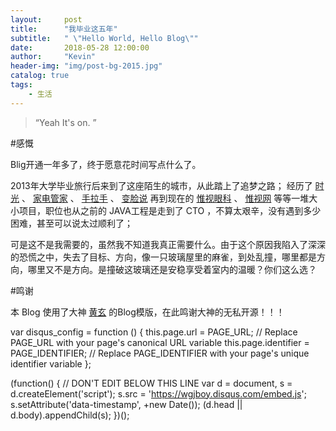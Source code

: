 ```yaml
---
layout:     post
title:      "我毕业这五年"
subtitle:   " \"Hello World, Hello Blog\""
date:       2018-05-28 12:00:00
author:     "Kevin"
header-img: "img/post-bg-2015.jpg"
catalog: true
tags:
    - 生活
---
```


> “Yeah It's on. ”

#感慨

Blig开通一年多了，终于愿意花时间写点什么了。



2013年大学毕业旅行后来到了这座陌生的城市，从此踏上了追梦之路；
经历了  [时光](http://sj.qq.com/myapp/detail.htm?apkName=com.dhonis.client) 、 [家电管家](http://sj.qq.com/myapp/detail.htm?apkName=com.fuwuniu.android.steward) 、 [手拉手]()  、 [变脸说](http://sj.qq.com/myapp/detail.htm?apkName=com.faceoff)  再到现在的  [惟视眼科](http://sj.qq.com/myapp/detail.htm?apkName=com.visionly.doctor) 、 [惟视网](http://www.visionly.org)  等等一堆大小项目，职位也从之前的 JAVA工程是走到了 CTO ，不算太艰辛，没有遇到多少困难，甚至可以说太过顺利了；

可是这不是我需要的，虽然我不知道我真正需要什么。由于这个原因我陷入了深深的恐慌之中，失去了目标、方向，像一只玻璃屋里的麻雀，到处乱撞，哪里都是方向，哪里又不是方向。是撞破这玻璃还是安稳享受着室内的温暖？你们这么选？

#鸣谢

本 Blog 使用了大神 [黄玄](http://huangxuan.me/) 的Blog模版，在此鸣谢大神的无私开源！！！


var disqus_config = function () {
this.page.url = PAGE_URL;  // Replace PAGE_URL with your page's canonical URL variable
this.page.identifier = PAGE_IDENTIFIER; // Replace PAGE_IDENTIFIER with your page's unique identifier variable
};

(function() { // DON'T EDIT BELOW THIS LINE
var d = document, s = d.createElement('script');
s.src = 'https://wgjboy.disqus.com/embed.js';
s.setAttribute('data-timestamp', +new Date());
(d.head || d.body).appendChild(s);
})();
</script>


